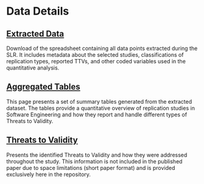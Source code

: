 # Data Details

## [Extracted Data](data.xlsx)

Download of the spreadsheet containing all data points extracted during the SLR. It includes metadata about the selected studies, classifications of replication types, reported TTVs, and other coded variables used in the quantitative analysis.

## [Aggregated Tables](tables.md)

This page presents a set of summary tables generated from the extracted dataset. The tables provide a quantitative overview of replication studies in Software Engineering and how they report and handle different types of Threats to Validity.

## [Threats to Validity](validity.md)
Presents the identified Threats to Validity and how they were addressed throughout the study. This information is not included in the published paper due to space limitations (short paper format) and is provided exclusively here in the repository.